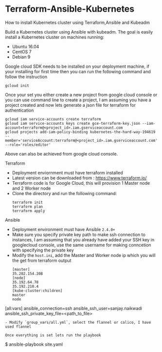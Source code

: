 # Terraform-Ansible-Kubernetes
How to install Kubernetes cluster using Terraform,Ansible and Kubeadm

Build a Kubernetes cluster using Ansible with kubeadm. The goal is easily install a Kubernetes cluster on machines running:

  - Ubuntu 16.04
  - CentOS 7
  - Debian 9

Google cloud SDK needs to be installed on your deployment machine, if your installing for first time then you can run the following command
 and follow the instruction
   ```
   gcloud init
   ```
Once your set you either create a new project from google cloud console or you can use command line to create a project, I am assuming you have a 
project created and now lets generate a json file for terraform for authentication
 
   ```
   gcloud iam service-accounts create terraform  
   gcloud iam service-accounts keys create gce-terraform-key.json --iam-account=terraform@<project_id>.iam.gserviceaccount.com  
   gcloud projects add-iam-policy-binding kubernetes-the-hard-way-194619 --member='serviceAccount:terraform@<project_id>.iam.gserviceaccount.com' --role='roles/editor'
   ```
Above can also be achieved from google cloud console.

Terraform 

  - Deployment enviornment must have terraform installed 
  - Latest version can be downloaded from : https://www.terraform.io/
  - Terraform code is for Google Cloud, this will provision 1 Master node and 2 Worker node
  - Clone the directory and run the following command:
    ```
    terraform init
    terraform plan
    terraform apply
    ```
Ansible

  - Deployment environment must have Ansible `2.4.0+`
  - Make sure you specify private key path to make ssh connection to instances, I am assuming that you already have added your SSH key in googlecloud console, use the same username for making conncetion with specifying the private key
  - Modify the `host.ini`, add the Master and Worker node ip which you will the get from terraform output
    ```
    [master]
    35.202.154.208
    [node]
    35.192.64.78
    35.192.210.4
    [kube-cluster:children]
    master
    node

   [all:vars]
   ansible_connection=ssh
   ansible_ssh_user=sanjay.naikwadi
   ansible_ssh_private_key_file=<path_to_file>
   ```
  - Modify `group_vars/all.yml`, select the flannel or calico, I have used flannel

Once everything is set lets run the playbook
   ```
   $ ansible-playbook site.yaml
   ```


